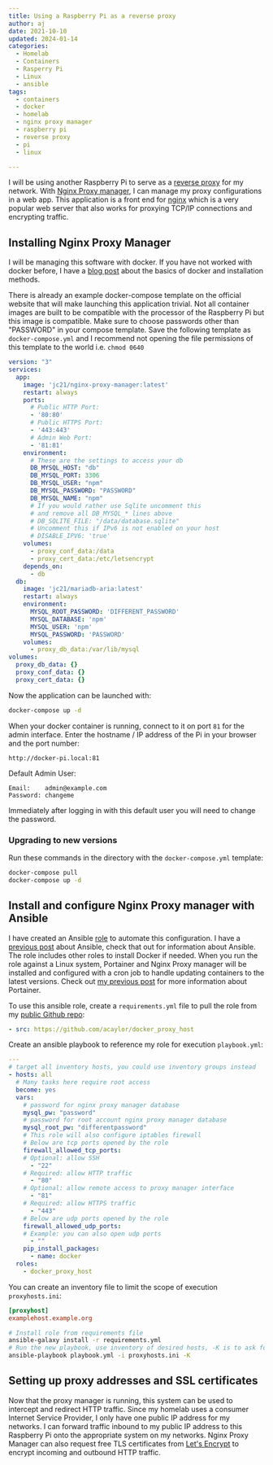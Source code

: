 ```yaml
---
title: Using a Raspberry Pi as a reverse proxy
author: aj
date: 2021-10-10
updated: 2024-01-14
categories:
  - Homelab
  - Containers
  - Rasperry Pi
  - Linux
  - ansible
tags:
  - containers
  - docker
  - homelab
  - nginx proxy manager
  - raspberry pi
  - reverse proxy
  - pi
  - linux

---
```

 

I will be using another Raspberry Pi to serve as a [reverse proxy][4] for my network. With [Nginx Proxy manager][2], I can manage my proxy configurations in a web app. This application is a front end for [nginx][1] which is a very popular web server that also works for proxying TCP/IP connections and encrypting traffic.

## Installing Nginx Proxy Manager

I will be managing this software with docker. If you have not worked with docker before, I have a [blog post][9] about the basics of docker and installation methods. 

There is already an example docker-compose template on the official website that will make launching this application trivial. Not all container images are built to be compatible with the processor of the Raspberry Pi but this image is compatible. Make sure to choose passwords other than "PASSWORD" in your compose template. Save the following template as `docker-compose.yml` and I recommend not opening the file permissions of this template to the world i.e. `chmod 0640`

```yaml
version: "3"
services:
  app:
    image: 'jc21/nginx-proxy-manager:latest'
    restart: always
    ports:
      # Public HTTP Port:
      - '80:80'
      # Public HTTPS Port:
      - '443:443'
      # Admin Web Port:
      - '81:81'
    environment:
      # These are the settings to access your db
      DB_MYSQL_HOST: "db"
      DB_MYSQL_PORT: 3306
      DB_MYSQL_USER: "npm"
      DB_MYSQL_PASSWORD: "PASSWORD"
      DB_MYSQL_NAME: "npm"
      # If you would rather use Sqlite uncomment this
      # and remove all DB_MYSQL_* lines above
      # DB_SQLITE_FILE: "/data/database.sqlite"
      # Uncomment this if IPv6 is not enabled on your host
      # DISABLE_IPV6: 'true'
    volumes:
      - proxy_conf_data:/data
      - proxy_cert_data:/etc/letsencrypt
    depends_on:
      - db
  db:
    image: 'jc21/mariadb-aria:latest'
    restart: always
    environment:
      MYSQL_ROOT_PASSWORD: 'DIFFERENT_PASSWORD'
      MYSQL_DATABASE: 'npm'
      MYSQL_USER: 'npm'
      MYSQL_PASSWORD: 'PASSWORD'
    volumes:
      - proxy_db_data:/var/lib/mysql
volumes:
  proxy_db_data: {}
  proxy_conf_data: {}
  proxy_cert_data: {}
```

Now the application can be launched with:

```bash
docker-compose up -d
```

When your docker container is running, connect to it on port `81` for the admin interface. Enter the hostname / IP address of the Pi in your browser and the port number:

`http://docker-pi.local:81`

Default Admin User:

```
Email:    admin@example.com
Password: changeme
```

Immediately after logging in with this default user you will need to change the password.

### Upgrading to new versions

Run these commands in the directory with the `docker-compose.yml` template:

```bash
docker-compose pull
docker-compose up -d
```

## Install and configure Nginx Proxy manager with Ansible

I have created an Ansible [role][5] to automate this configuration. I have a [previous post][6] about Ansible, check that out for information about Ansible. The role includes other roles to install Docker if needed. When you run the role against a Linux system, Portainer and Nginx Proxy manager will be installed and configured with a cron job to handle updating containers to the latest versions. Check out [my previous post][7] for more information about Portainer.

To use this ansible role, create a `requirements.yml` file to pull the role from my [public Github repo][8]:

```yaml
- src: https://github.com/acaylor/docker_proxy_host
```

Create an ansible playbook to reference my role for execution `playbook.yml`:

```yaml
---
# target all inventory hosts, you could use inventory groups instead
- hosts: all
  # Many tasks here require root access
  become: yes
  vars:
    # password for nginx proxy manager database
    mysql_pw: "password"
    # password for root account nginx proxy manager database
    mysql_root_pw: "differentpassword"
    # This role will also configure iptables firewall
    # Below are tcp ports opened by the role
    firewall_allowed_tcp_ports:
    # Optional: allow SSH
      - "22"
    # Required: allow HTTP traffic
      - "80"
    # Optional: allow remote access to proxy manager interface
      - "81"
    # Required: allow HTTPS traffic
      - "443"
    # Below are udp ports opened by the role
    firewall_allowed_udp_ports:
    # Example: you can also open udp ports
      - ""
    pip_install_packages:
      - name: docker
  roles:
    - docker_proxy_host
```

You can create an inventory file to limit the scope of execution `proxyhosts.ini`:

```ini
[proxyhost]
examplehost.example.org
```

```bash
# Install role from requirements file
ansible-galaxy install -r requirements.yml
# Run the new playbook, use inventory of desired hosts, -K is to ask for become password
ansible-playbook playbook.yml -i proxyhosts.ini -K
```

## Setting up proxy addresses and SSL certificates

Now that the proxy manager is running, this system can be used to intercept and redirect HTTP traffic. Since my homelab uses a consumer Internet Service Provider, I only have one public IP address for my networks. I can forward traffic inbound to my public IP address to this Raspberry Pi onto the appropriate system on my networks. Nginx Proxy Manager can also request free TLS certificates from [Let's Encrypt][3] to encrypt incoming and outbound HTTP traffic.

 [1]: https://nginx.org/en/
 [2]: https://nginxproxymanager.com/
 [3]: https://letsencrypt.org/about/
 [4]: https://www.cloudflare.com/learning/cdn/glossary/reverse-proxy/
 [5]: https://docs.ansible.com/ansible/latest/user_guide/playbooks_reuse_roles.html
 [6]: /posts/ansible/
 [7]: /posts/portainer/
 [8]: https://github.com/acaylor/docker_proxy_host
 [9]: /posts/containers/